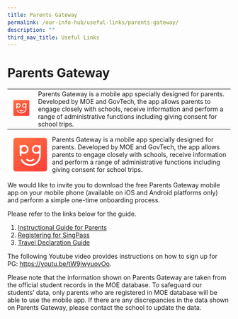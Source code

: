 ```yaml
---
title: Parents Gateway
permalink: /our-info-hub/useful-links/parents-gateway/
description: ""
third_nav_title: Useful Links
---
```

# Parents Gateway


|   |   |
|---|---|
| ![](/images/Our%20info%20hub/Parents%20Gateway.png) |  Parents Gateway is a mobile app specially designed for parents. Developed by MOE and GovTech, the app allows parents to engage closely with schools, receive information and perform a range of administrative functions including giving consent for school trips.   |


<img src="/images/Our%20info%20hub/Parents%20Gateway.png" style="width:20%;float:left">Parents Gateway is a mobile app specially designed for parents. Developed by MOE and GovTech, the app allows parents to engage closely with schools, receive information and perform a range of administrative functions including giving consent for school trips.<br clear="left">


We would like to invite you to download the free Parents Gateway mobile app on your mobile phone (available on iOS and Android platforms only) and perform a simple one-time onboarding process.

  

Please refer to the links below for the guide.







1.  <a href="/files/Our%20Info%20Hub/Instructional%20Guide%20for%20Parents%20Gateway.pdf" target="_blank">Instructional Guide for Parents</a>
2.  <a href="/files/Our%20Info%20Hub/PG%20-%20Registering%20for%20SingPass.pdf" target="_blank">Registering for SingPass</a>
3.  <a href="/files/Our%20Info%20Hub/PG%20Travel%20Declaration%20Guide.pdf" target="_blank">Travel Declaration Guide</a>

  

The following Youtube video provides instructions on how to sign up for PG: <a href="https://youtu.be/tW9jwyuovOo" target="_blank">https://youtu.be/tW9jwyuovOo</a>.

  

Please note that the information shown on Parents Gateway are taken from the official student records in the MOE database. To safeguard our students’ data, only parents who are registered in MOE database will be able to use the mobile app. If there are any discrepancies in the data shown on Parents Gateway, please contact the school to update the data.